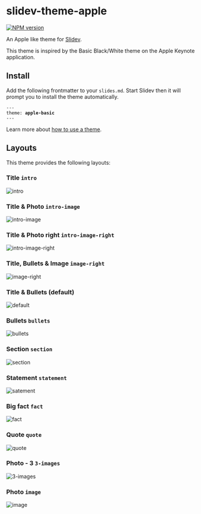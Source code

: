 # slidev-theme-apple

[![NPM version](https://img.shields.io/npm/v/slidev-theme-apple?color=3AB9D4&label=)](https://www.npmjs.com/package/slidev-theme-apple)

An Apple like theme for [Slidev](https://github.com/slidevjs/slidev).

This theme is inspired by the Basic Black/White theme on the Apple Keynote application.


## Install

Add the following frontmatter to your `slides.md`. Start Slidev then it will prompt you to install the theme automatically.

<pre><code>---
theme: <b>apple-basic</b>
---</code></pre>

Learn more about [how to use a theme](https://sli.dev/themes/use).

## Layouts

This theme provides the following layouts:

### Title `intro`
![intro](https://i.imgur.com/gnB4oa8.png)

### Title & Photo `intro-image`
![intro-image](https://i.imgur.com/976e8Hu.png)

### Title & Photo right `intro-image-right`
![intro-image-right](https://i.imgur.com/dE1r2bg.png)

### Title, Bullets & Image `image-right`
![image-right](https://i.imgur.com/llEB75J.png)

### Title & Bullets (default)
![default](https://i.imgur.com/Glu7KWK.png)

### Bullets `bullets`
![bullets](https://i.imgur.com/rvQJMMc.png)

### Section `section` 
![section](https://i.imgur.com/vnL8XOB.png)

### Statement `statement`
![satement](https://i.imgur.com/Em3e8g3.png)

### Big fact `fact`
![fact](https://i.imgur.com/hPL7qOj.png)

### Quote `quote`
![quote](https://i.imgur.com/DMpzz0g.png)

### Photo - 3 `3-images`
![3-images](https://i.imgur.com/Lun6FnS.png)

### Photo `image`
![image](https://i.imgur.com/S9TQ2AZ.png)



